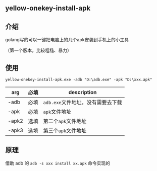 
yellow-onekey-install-apk
----

## 介绍
golang写的可以一键把电脑上的几个apk安装到手机上的小工具

（第一个版本，比较粗糙、暴力）

## 使用

`yellow-onekey-install-apk.exe -adb "D:\adb.exe" -apk "D:\xxx.apk"`

|arg|必填|description|
|-|-|-|
|-adb|必填|`adb.exe`文件地址，没有需要去下载|
|-apk|必填|`apk`文件地址|
|-apk2|选填|第二个`apk`文件地址|
|-apk3|选填|第三个`apk`文件地址|


## 原理
借助 adb 的 `adb -s xxx install xx.apk` 命令实现的